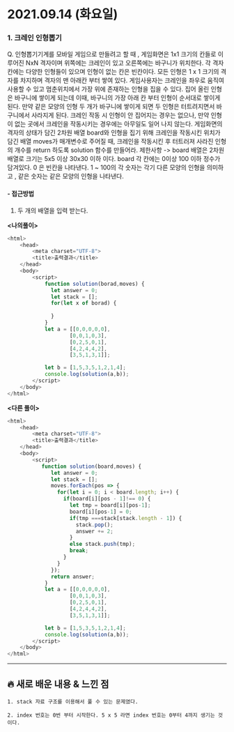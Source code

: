 # 2021.09.14 (화요일)
### **1. 크레인 인형뽑기**

Q. 인형뽑기기계를 모바일 게임으로 만들려고 할 때 , 게임화면은 1x1 크기의 칸들로 이루어진 NxN 격자이며 
  위쪽에는 크레인이 있고 오른쪽에는 바구니가 위치한다. 각 격자칸에는 다양한 인형들이 있으며 인형이 없는 칸은 
  빈칸이다. 모든 인형은 1 x 1 크기의 격자를 차지하며 격자의 맨 아래칸 부터 쌓여 있다. 게임사용자는 
  크레인을 좌우로 움직여 사용할 수 있고 멈춘위치에서 가장 위에 존재하는 인형을 집을 수 있다.
  집어 올린 인형은 바구니에 쌓이게 되는데 이때, 바구니의 가장 아래 칸 부터 인형이 순서대로 쌓이게 된다.
  만약 같은 모양의 인형 두 개가 바구니에 쌓이게 되면 두 인형은 터트려지면서 바구니에서 사라지게 된다.
  크레인 작동 시 인형이 안 집어지는 경우는 없으나, 만약 인형이 없는 곳에서 크레인을 작동시키는 경우에는 
  아무일도 일어 나지 않는다. 게임화면의 격자의 상태가 담긴 2차원 배열 board와 인형을 집기 위해 크레인을 
  작동시킨 위치가 담긴 배열 moves가 매개변수로 주어질 때, 크레인을 작동시킨 후 터트러져 사라진 인형의 개수를
  return 하도록 solution 함수를 만들어라.
  제한사항 -> board 배열은 2차원 배열로 크기는 5x5 이상 30x30 이하 이다.
            board 각 칸에는 0이상 100 이하 정수가 담겨있다. 0 은 빈칸을 나타낸다.
            1 ~ 100의 각 숫자는 각기 다른 모양의 인형을 의미하고 , 같은 숫자는 같은 모양의 인형을 나타낸다.

#### -  접근방법
1. 두 개의 배열을 입력 받는다.


**<나의풀이>**
```javascript
<html>
    <head>
        <meta charset="UTF-8">
        <title>출력결과</title>
    </head>
    <body>
        <script>
            function solution(borad,moves) {
              let answer = 0;
              let stack = [];
              for(let x of borad) {
              
              }
            }
            let a = [[0,0,0,0,0],
                    [0,0,1,0,3],
                    [0,2,5,0,1],
                    [4,2,4,4,2],
                    [3,5,1,3,1]];

            let b = [1,5,3,5,1,2,1,4];
            console.log(solution(a,b));
        </script>
    </body>
</html>
```


**<다른 풀이>**
```javascript
<html>
    <head>
        <meta charset="UTF-8">
        <title>출력결과</title>
    </head>
    <body>
        <script>
           function solution(board,moves) {
              let answer = 0;
              let stack = [];
              moves.forEach(pos => {
                for(let i = 0; i < board.length; i++) {
                  if(board[i][pos - 1]!== 0) {
                    let tmp = board[i][pos-1];
                    board[i][pos-1] = 0;
                    if(tmp ===stack[stack.length - 1]) {
                      stack.pop();
                      answer += 2;
                    } 
                    else stack.push(tmp);
                    break;
                  }
                }
              });
              return answer;
            }
            let a = [[0,0,0,0,0],
                    [0,0,1,0,3],
                    [0,2,5,0,1],
                    [4,2,4,4,2],
                    [3,5,1,3,1]];

            let b = [1,5,3,5,1,2,1,4];
            console.log(solution(a,b));
        </script>
    </body>
</html>
```

---
##  **🔥 새로 배운 내용 & 느낀 점**
    1. stack 자료 구조를 이용해서 풀 수 있는 문제였다.

    2. index 번호는 0번 부터 시작한다. 5 x 5 라면 index 번호는 0부터 4까지 생기는 것 이다.
